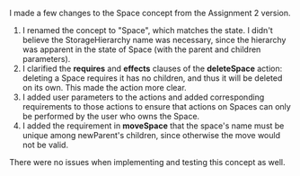 I made a few changes to the Space concept from the Assignment 2 version. 

1. I renamed the concept to "Space", which matches the state. I didn't believe the StorageHierarchy name was necessary, since the hierarchy was apparent in the state of Space (with the parent and children parameters).
2. I clarified the **requires** and **effects** clauses of the **deleteSpace** action: deleting a Space requires it has no children, and thus it will be deleted on its own. This made the action more clear. 
3. I added user parameters to the actions and added corresponding requirements to those actions to ensure that actions on Spaces can only be performed by the user who owns the Space. 
4. I added the requirement in **moveSpace** that the space's name must be unique among newParent's children, since otherwise the move would not be valid.

There were no issues when implementing and testing this concept as well. 